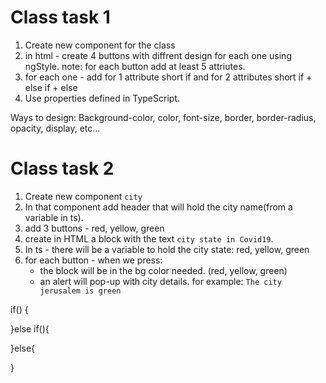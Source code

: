 # Class task 1

1. Create new component for the class
2. in html - create 4 buttons with diffrent design for
   each one using ngStyle.
   note: for each button add at least 5 attriutes.
3. for each one - add for 1 attribute short if
   and for 2 attributes short if + else if + else
4. Use properties defined in TypeScript.

Ways to design: Background-color, color, font-size, border, border-radius, opacity, display, etc...

# Class task 2

1. Create new component `city`
2. In that component add header that will hold the city name(from a variable in ts).
3. add 3 buttons - red, yellow, green
4. create in HTML a block with the text `city state in Covid19`.
5. In ts - there will be a variable to hold the city state: red, yellow, green
6. for each button - when we press:
   - the block will be in the bg color needed. (red, yellow, green)
   - an alert will pop-up with city details. for example: `The city jerusalem is green`

if()
{

}else if(){

}else{

}
